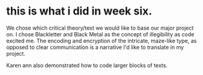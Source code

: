# this is what i did in week six.

We chose which critical theory/text we would like to base our major project on. I chose Blackletter and Black Metal as the concept of illegibility as code excited me. The encoding and encryption of the intricate, maze-like type, as opposed to clear communication is a narrative I'd like to translate in my project.

Karen ann also demonstrated how to code larger blocks of texts.
